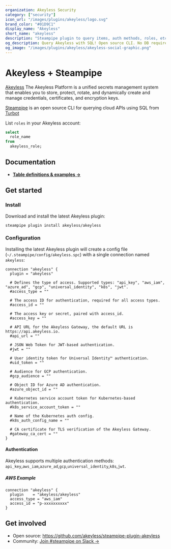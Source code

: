 ```yaml
---
organization: Akeyless Security
category: ["security"]
icon_url: "/images/plugins/akeyless/logo.svg"
brand_color: "#01D9C1"
display_name: "Akeyless"
short_name: "akeyless"
description: "Steampipe plugin to query items, auth methods, roles, etc from Akeyless."
og_description: Query Akeyless with SQL! Open source CLI. No DB required.
og_image: "/images/plugins/akeyless/akeyless-social-graphic.png"
---
```


# Akeyless + Steampipe

[Akeyless](https://www.akeyless.io/) The Akeyless Platform is a unified secrets management system that enables you to store, protect, rotate, and dynamically create and manage credentials, certificates, and encryption keys.

[Steampipe](https://steampipe.io/) is an open source CLI for querying cloud APIs using SQL from [Turbot](https://turbot.com/)

List `roles` in your Akeyless account:

```sql
select
  role_name
from
  akeyless_role;
```

## Documentation

- **[Table definitions & examples →](https://hub.steampipe.io/plugins/akeyless/akeyless/tables)**

## Get started

### Install

Download and install the latest Akeyless plugin:

```shell
steampipe plugin install akeyless/akeyless
```

### Configuration

Installing the latest Akeyless plugin will create a config file (`~/.steampipe/config/akeyless.spc`) with a single connection named `akeyless`:

```hcl
connection "akeyless" {
  plugin = "akeyless"  

  # Defines the type of access. Supported types: "api_key", "aws_iam", "azure_ad", "gcp", "universal_identity", "k8s", "jwt".
  #access_type = ""

  # The access ID for authentication, required for all access types.
  #access_id = ""

  # The access key or secret, paired with access_id.
  #access_key = ""

  # API URL for the Akeyless Gateway, the default URL is https://api.akeyless.io.
  #api_url = ""

  # JSON Web Token for JWT-based authentication.
  #jwt = ""

  # User identity token for Universal Identity™ authentication.
  #uid_token = ""

  # Audience for GCP authentication.
  #gcp_audience = ""

  # Object ID for Azure AD authentication.
  #azure_object_id = ""

  # Kubernetes service account token for Kubernetes-based authentication.
  #k8s_service_account_token = ""

  # Name of the Kubernetes auth config.
  #k8s_auth_config_name = ""

  # CA certificate for TLS verification of the Akeyless Gateway.
  #gateway_ca_cert = ""
}
```

#### Authentication

Akeyless supports multiple authentication methods: `api_key`,`aws_iam`,`azure_ad`,`gcp`,`universal_identity`,`k8s`,`jwt`.

##### AWS Example

```hcl
connection "akeyless" {
  plugin    = "akeyless/akeyless"
  access_type = "aws_iam"
  access_id = "p-xxxxxxxxxx"
}
```

## Get involved

- Open source: https://github.com/akeyless/steampipe-plugin-akeyless
- Community: [Join #steampipe on Slack →](https://turbot.com/community/join)
